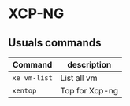 # XCP-NG


## Usuals commands

| Command | description |
|- |- |
| ```xe vm-list``` | List all vm |
| ```xentop``` | Top for Xcp-ng |
 